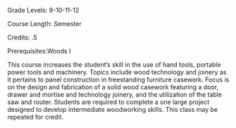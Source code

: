 Grade Levels: 9-10-11-12

Course Length: Semester

Credits: .5

Prerequisites:Woods I

This course increases the student’s skill in the use of hand tools, portable power tools and machinery. Topics include wood technology and joinery as it pertains to panel construction in freestanding furniture casework. Focus is on the design and fabrication of a solid wood casework featuring a door, drawer and mortise and technology joinery, and the utilization of the table saw and router. Students are required to complete a one large project designed to develop intermediate woodworking skills. This class may be repeated for credit.